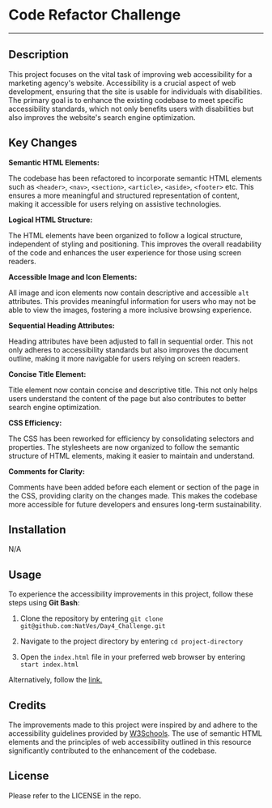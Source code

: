 # Code Refactor Challenge

---

## Description

This project focuses on the vital task of improving web accessibility for a marketing agency's website. Accessibility is a crucial aspect of web development, ensuring that the site is usable for individuals with disabilities. The primary goal is to enhance the existing codebase to meet specific accessibility standards, which not only benefits users with disabilities but also improves the website's search engine optimization.

## Key Changes

**Semantic HTML Elements:**

The codebase has been refactored to incorporate semantic HTML elements such as `<header>`, `<nav>`, `<section>`, `<article>`, `<aside>`, `<footer>` etc. This ensures a more meaningful and structured representation of content, making it accessible for users relying on assistive technologies.

**Logical HTML Structure:**

The HTML elements have been organized to follow a logical structure, independent of styling and positioning. This improves the overall readability of the code and enhances the user experience for those using screen readers.

**Accessible Image and Icon Elements:**

All image and icon elements now contain descriptive and accessible `alt` attributes. This provides meaningful information for users who may not be able to view the images, fostering a more inclusive browsing experience.

**Sequential Heading Attributes:**

Heading attributes have been adjusted to fall in sequential order. This not only adheres to accessibility standards but also improves the document outline, making it more navigable for users relying on screen readers.

**Concise Title Element:**

Title element now contain concise and descriptive title. This not only helps users understand the content of the page but also contributes to better search engine optimization.

**CSS Efficiency:**

The CSS has been reworked for efficiency by consolidating selectors and properties. The stylesheets are now organized to follow the semantic structure of HTML elements, making it easier to maintain and understand.

**Comments for Clarity:**

Comments have been added before each element or section of the page in the CSS, providing clarity on the changes made. This makes the codebase more accessible for future developers and ensures long-term sustainability.

## Installation

N/A

## Usage

To experience the accessibility improvements in this project, follow these steps using **Git Bash**:

1. Clone the repository by entering `git clone git@github.com:NatVes/Day4_Challenge.git`

1. Navigate to the project directory by entering `cd project-directory`

1. Open the `index.html` file in your preferred web browser by entering `start index.html`

Alternatively, follow the [link.](https://natves.github.io/Day4_Challenge/)

## Credits

The improvements made to this project were inspired by and adhere to the accessibility guidelines provided by [W3Schools](https://www.w3schools.com/html/html5_semantic_elements.asp). The use of semantic HTML elements and the principles of web accessibility outlined in this resource significantly contributed to the enhancement of the codebase.

## License

Please refer to the LICENSE in the repo.
